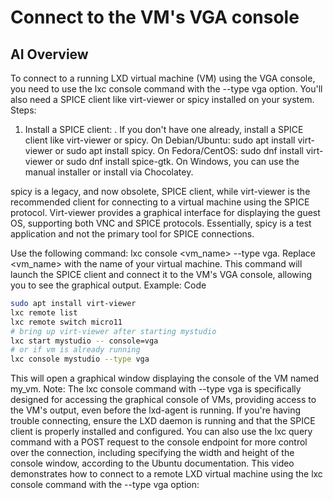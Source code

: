 # Connect to the VM's VGA console

## AI Overview

To connect to a running LXD virtual machine (VM) using the VGA console, you need to use the lxc console command with the --type vga option. You'll also need a SPICE client like virt-viewer or spicy installed on your system.
Steps:

1. Install a SPICE client:
.
If you don't have one already, install a SPICE client like virt-viewer or spicy. On Debian/Ubuntu: sudo apt install virt-viewer or sudo apt install spicy. On Fedora/CentOS: sudo dnf install virt-viewer or sudo dnf install spice-gtk. On Windows, you can use the manual installer or install via Chocolatey.

spicy is a legacy, and now obsolete, SPICE client, while virt-viewer is the recommended client for connecting to a virtual machine using the SPICE protocol. Virt-viewer provides a graphical interface for displaying the guest OS, supporting both VNC and SPICE protocols. Essentially, spicy is a test application and not the primary tool for SPICE connections.

Use the following command: lxc console <vm_name> --type vga. Replace <vm_name> with the name of your virtual machine. This command will launch the SPICE client and connect it to the VM's VGA console, allowing you to see the graphical output.
Example:
Code

```bash
sudo apt install virt-viewer
lxc remote list
lxc remote switch micro11
# bring up virt-viewer after starting mystudio
lxc start mystudio -- console=vga
# or if vm is already running
lxc console mystudio --type vga
```

This will open a graphical window displaying the console of the VM named my_vm.
Note:
The lxc console command with --type vga is specifically designed for accessing the graphical console of VMs, providing access to the VM's output, even before the lxd-agent is running.
If you're having trouble connecting, ensure the LXD daemon is running and that the SPICE client is properly installed and configured.
You can also use the lxc query command with a POST request to the console endpoint for more control over the connection, including specifying the width and height of the console window, according to the Ubuntu documentation.
This video demonstrates how to connect to a remote LXD virtual machine using the lxc console command with the --type vga option:
